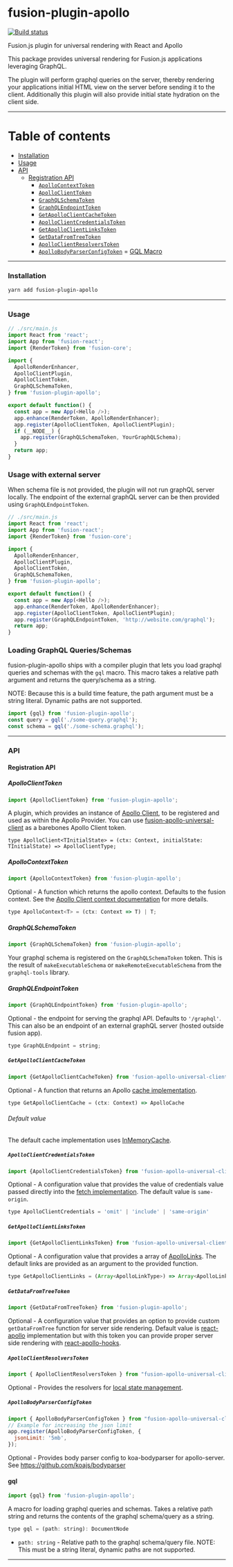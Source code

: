 # fusion-plugin-apollo

[![Build status](https://badge.buildkite.com/4c8b6bc04b61175d66d26b54b1d88d52e24fecb1b537c54551.svg?branch=master)](https://buildkite.com/uberopensource/fusionjs)

Fusion.js plugin for universal rendering with React and Apollo

This package provides universal rendering for Fusion.js applications leveraging GraphQL. 

The plugin will perform graphql queries on the server, thereby rendering your applications initial HTML view on the server before sending it to the client. Additionally this plugin will also provide initial state hydration on the client side.

---

# Table of contents

- [Installation](#installation)
- [Usage](#usage)
- [API](#api)
  - [Registration API](#registration-api)
    - [`ApolloContextToken`](#apollocontexttoken)
    - [`ApolloClientToken`](#apolloclienttoken)
    - [`GraphQLSchemaToken`](#graphqlschematoken)
    - [`GraphQLEndpointToken`](#graphqlendpointtoken)
    - [`GetApolloClientCacheToken`](#GetApolloClientCacheToken)
    - [`ApolloClientCredentialsToken`](#apolloclientcredentialstoken)
    - [`GetApolloClientLinksToken`](#getapolloclientlinkstoken)
    - [`GetDataFromTreeToken`](#getdatafromtreetoken)
    - [`ApolloClientResolversToken`](#apolloclientresolverstoken)
    - [`ApolloBodyParserConfigToken`](#apollobodyparserconfigtoken)
  = [GQL Macro]($gql)

---

### Installation

```sh
yarn add fusion-plugin-apollo
```

---

### Usage

```js
// ./src/main.js
import React from 'react';
import App from 'fusion-react';
import {RenderToken} from 'fusion-core';

import {
  ApolloRenderEnhancer,
  ApolloClientPlugin,
  ApolloClientToken,
  GraphQLSchemaToken, 
} from 'fusion-plugin-apollo';

export default function() {
  const app = new App(<Hello />);
  app.enhance(RenderToken, ApolloRenderEnhancer);
  app.register(ApolloClientToken, ApolloClientPlugin);
  if (__NODE__) {
    app.register(GraphQLSchemaToken, YourGraphQLSchema);
  }
  return app;
}
```

### Usage with external server

When schema file is not provided, the plugin will not run graphQL server locally. The endpoint of the external graphQL server can be then provided using `GraphQLEndpointToken`.

```js
// ./src/main.js
import React from 'react';
import App from 'fusion-react';
import {RenderToken} from 'fusion-core';

import {
  ApolloRenderEnhancer,
  ApolloClientPlugin,
  ApolloClientToken,
  GraphQLSchemaToken, 
} from 'fusion-plugin-apollo';

export default function() {
  const app = new App(<Hello />);
  app.enhance(RenderToken, ApolloRenderEnhancer);
  app.register(ApolloClientToken, ApolloClientPlugin);
  app.register(GraphQLEndpointToken, 'http://website.com/graphql');
  return app;
}
```

### Loading GraphQL Queries/Schemas

fusion-plugin-apollo ships with a compiler plugin that lets you load graphql queries and schemas with the `gql` macro. 
This macro takes a relative path argument and returns the query/schema as a string. 

NOTE: Because this is a build time feature, the path argument must be a string literal. Dynamic paths are not supported.

```js
import {gql} from 'fusion-plugin-apollo';
const query = gql('./some-query.graphql');
const schema = gql('./some-schema.graphql');
```

---

### API

#### Registration API

##### ApolloClientToken

```js
import {ApolloClientToken} from 'fusion-plugin-apollo';
```

A plugin, which provides an instance of [Apollo Client](https://www.apollographql.com/docs/react/api/apollo-client.html), to be registered and used as within the Apollo Provider. You can use [fusion-apollo-universal-client](https://github.com/fusionjs/fusion-apollo-universal-client) as a barebones Apollo Client token.

```flow
type ApolloClient<TInitialState> = (ctx: Context, initialState: TInitialState) => ApolloClientType;
```

##### ApolloContextToken

```js
import {ApolloContextToken} from 'fusion-plugin-apollo';
```

Optional - A function which returns the apollo context. Defaults to the fusion context. See the [Apollo Client context documentation](https://www.apollographql.com/docs/apollo-server/v2/essentials/data.html#context) for more details.

```js
type ApolloContext<T> = (ctx: Context => T) | T;
```

##### GraphQLSchemaToken

```js
import {GraphQLSchemaToken} from 'fusion-plugin-apollo';
```

Your graphql schema is registered on the `GraphQLSchemaToken` token. This is the result of `makeExecutableSchema` or `makeRemoteExecutableSchema` from the `graphql-tools` library.

##### GraphQLEndpointToken

```js
import {GraphQLEndpointToken} from 'fusion-plugin-apollo'; 
```

Optional - the endpoint for serving the graphql API. Defaults to `'/graphql'`. This can also be an endpoint of an external graphQL server (hosted outside fusion app).

```js
type GraphQLEndpoint = string;
```

##### `GetApolloClientCacheToken`

```js
import {GetApolloClientCacheToken} from 'fusion-apollo-universal-client';
```

Optional - A function that returns an Apollo [cache implementation](https://www.apollographql.com/docs/react/advanced/caching.html).

```js
type GetApolloClientCache = (ctx: Context) => ApolloCache
```

###### Default value

The default cache implementation uses [InMemoryCache](https://github.com/apollographql/apollo-client/tree/master/packages/apollo-cache-inmemory).

##### `ApolloClientCredentialsToken`

```js
import {ApolloClientCredentialsToken} from 'fusion-apollo-universal-client';
```

Optional - A configuration value that provides the value of credentials value passed directly into the [fetch implementation](https://github.com/github/fetch). 
The default value is `same-origin`.

```js
type ApolloClientCredentials = 'omit' | 'include' | 'same-origin'
```

##### `GetApolloClientLinksToken`

```js
import {GetApolloClientLinksToken} from 'fusion-apollo-universal-client';
```

Optional - A configuration value that provides a array of [ApolloLinks](https://www.apollographql.com/docs/link/composition.html). The default links are provided as an argument to the provided function.

```js
type GetApolloClientLinks = (Array<ApolloLinkType>) => Array<ApolloLinkType>
```

##### `GetDataFromTreeToken`

```js
import {GetDataFromTreeToken} from 'fusion-plugin-apollo';
```

Optional - A configuration value that provides an option to provide custom `getDataFromTree` function for server side rendering. Default value is [react-apollo](https://www.apollographql.com/docs/react/features/server-side-rendering#getDataFromTree) implementation but with this token you can provide proper server side rendering with [react-apollo-hooks](https://github.com/trojanowski/react-apollo-hooks#server-side-rendering).


##### `ApolloClientResolversToken`

```js
import { ApolloClientResolversToken } from "fusion-apollo-universal-client";
```

Optional - Provides the resolvers for [local state management](https://www.apollographql.com/docs/react/essentials/local-state.html).

##### `ApolloBodyParserConfigToken`

```js
import { ApolloBodyParserConfigToken } from "fusion-apollo-universal-client";
// Example for increasing the json limit
app.register(ApolloBodyParserConfigToken, {
  jsonLimit: '5mb',
});
```

Optional - Provides body parser config to koa-bodyparser for apollo-server. See https://github.com/koajs/bodyparser


#### gql

```js
import {gql} from 'fusion-plugin-apollo';
```

A macro for loading graphql queries and schemas. Takes a relative path string and returns the contents of the graphql schema/query as a string.

```js
type gql = (path: string): DocumentNode 
```

- `path: string` - Relative path to the graphql schema/query file. NOTE: This must be a string literal, dynamic paths are not supported.

---
